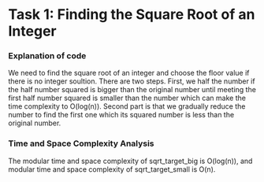 # Task 1: Finding the Square Root of an Integer

### Explanation of code
We need to find the square root of an integer and choose the floor value if there is no integer soultion. There are two steps. First, we half the number if the half number squared is bigger than the original number until meeting the first half number squared is smaller than the number which can make the time complexity to O(log(n)). Second part is that we gradually reduce the number to find the first one which its squared number is less than the original number.

### Time and Space Complexity Analysis
The modular time and space complexity of sqrt_target_big is O(log(n)), and modular time and space complexity of sqrt_target_small is O(n).
